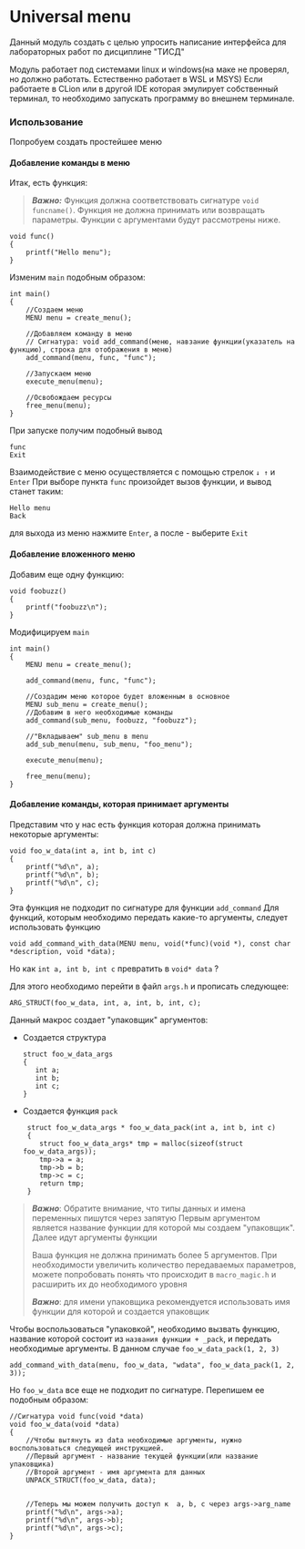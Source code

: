 # Universal menu

Данный модуль создать с целью упросить написание интерфейса для лабораторных работ по дисциплине "ТИСД"

Модуль работает под системами linux и windows(на маке не проверял, но должно работать. Естественно работает в WSL и MSYS)
Если работаете в CLion или в другой IDE которая эмулирует собственный терминал, то необходимо запускать программу во внешнем терминале.



### Использование

Попробуем создать простейшее меню


#### Добавление команды в меню

Итак, есть функция:

>**_Важно:_**  Функция должна соответствовать сигнатуре `void funcname()`.
> Функция не должна принимать или возвращать параметры. Функции с аргументами будут рассмотрены ниже.
```
void func()
{
    printf("Hello menu");
}
```
Изменим `main` подобным образом:
```
int main()
{
    //Создаем меню
    MENU menu = create_menu();
    
    //Добавляем команду в меню
    // Сигнатура: void add_command(меню, навзание функции(указатель на функцию), строка для отображения в меню)
    add_command(menu, func, "func");
    
    //Запускаем меню
    execute_menu(menu);

    //Освобождаем ресурсы
    free_menu(menu);
}
```

При запуске получим подобный вывод 
```
func
Exit
```
Взаимодействие с меню осуществляется с помощью стрелок `↓ ↑` и `Enter`
При выборе пункта `func` произойдет вызов функции, и вывод станет таким:
```
Hello menu
Back
```
для выхода из меню нажмите `Enter`, а после - выберите `Exit`

#### Добавление вложенного меню

Добавим еще одну функцию:
```
void foobuzz()
{
    printf("foobuzz\n");
}
```
Модифицируем `main`

```
int main()
{
    MENU menu = create_menu();

    add_command(menu, func, "func");

    //Создадим меню которое будет вложенным в основное
    MENU sub_menu = create_menu();
    //Добавим в него необходимые команды
    add_command(sub_menu, foobuzz, "foobuzz");
    
    //"Вкладываем" sub_menu в menu
    add_sub_menu(menu, sub_menu, "foo_menu");

    execute_menu(menu);

    free_menu(menu);
}
```

#### Добавление команды, которая принимает аргументы

Представим что у нас есть функция которая должна принимать некоторые аргументы:
```
void foo_w_data(int a, int b, int c)
{
    printf("%d\n", a);
    printf("%d\n", b);
    printf("%d\n", c);
}
```

Эта функция не подходит по сигнатуре для функции `add_command`
Для функций, которым необходимо передать какие-то аргументы, следует использовать функцию

`void add_command_with_data(MENU menu, void(*func)(void *), const char *description, void *data);`

Но как `int a, int b, int c` превратить в `void* data` ?

Для этого необходимо перейти в файл `args.h` и прописать следующее: 

`ARG_STRUCT(foo_w_data, int, a, int, b, int, c);`


Данный макрос создает "упаковщик" аргументов:
   - Создается структура
     ```
     struct foo_w_data_args
     {
        int a;
        int b;
        int c;
     }
     ```
   - Создается функция `pack`

        ```    
         struct foo_w_data_args * foo_w_data_pack(int a, int b, int c)                   
         {                                                                            
            struct foo_w_data_args* tmp = malloc(sizeof(struct foo_w_data_args));   
            tmp->a = a;
            tmp->b = b;
            tmp->c = c;
            return tmp;     
         }
        ```


> **_Важно_**: Обратите внимание, что типы данных и имена переменных пишутся через запятую
> Первым аргументом является название функции для которой мы создаем "упаковщик". Далее идут аргументы функции
> 
> Ваша функция не должна принимать более 5 аргументов. При необходимости увеличить количество передаваемых параметров, можете попробовать понять что происходит в `macro_magic.h` и расширить их до необходимого уровня
> 
> **_Важно_**: для имени упаковщика рекомендуется использовать имя функции для которой и создается упаковщик

Чтобы воспользоваться "упаковкой", необходимо вызвать функцию, название которой состоит из `названия функции + _pack`,
и передать необходимые аргументы. В данном случае `foo_w_data_pack(1, 2, 3)`

`add_command_with_data(menu, foo_w_data, "wdata", foo_w_data_pack(1, 2, 3));`

Но `foo_w_data` все еще не подходит по сигнатуре. Перепишем ее подобным образом:
```
//Сигнатура void func(void *data)
void foo_w_data(void *data)
{
    //Чтобы вытянуть из data необходимые аргументы, нужно воспользоваться следующей инструкцией.
    //Первый аргумент - название текущей функции(или название упаковщика)
    //Второй аргумент - имя аргумента для данных
    UNPACK_STRUCT(foo_w_data, data);
    
    
    //Теперь мы можем получить доступ к  a, b, c через args->arg_name
    printf("%d\n", args->a);
    printf("%d\n", args->b);
    printf("%d\n", args->c);
}
```

